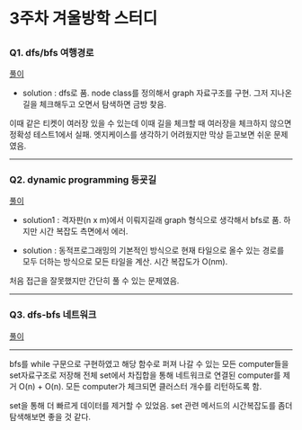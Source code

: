 # 3주차 겨울방학 스터디

##

### Q1. dfs/bfs 여행경로

[풀이](https://github.com/seungsu3579/Algorithm_Study/tree/master/programmers/dfs_bfs/여행경로.py)

- solution : dfs로 품. node class를 정의해서 graph 자료구조를 구현. 그저 지나온 길을 체크해두고 오면서 탐색하면 금방 찾음.

이때 같은 티켓이 여러장 있을 수 있는데 이때 길을 체크할 때 여러장을 체크하지 않으면 정확성 테스트1에서 실패. 엣지케이스를 생각하기 어려웠지만 막상 듣고보면 쉬운 문제였음.

---

### Q2. dynamic programming 등굣길

[풀이](https://github.com/seungsu3579/Algorithm_Study/tree/master/programmers/dynamic_programming/등굣길.py)

- solution1 : 격자판(n x m)에서 이뤄지길래 graph 형식으로 생각해서 bfs로 품. 하지만 시간 복잡도 측면에서 에러.

- solution : 동적프로그래밍의 기본적인 방식으로 현재 타일으로 올수 있는 경로를 모두 더하는 방식으로 모든 타일을 계산. 시간 복잡도가 O(nm).

처음 접근을 잘못했지만 간단히 풀 수 있는 문제였음.

---

### Q3. dfs-bfs 네트워크

[풀이](https://github.com/seungsu3579/Algorithm_Study/blob/master/programmers/dfs_bfs/네트워크.py)

---

bfs를 while 구문으로 구현하였고 해당 함수로 퍼져 나갈 수 있는 모든 computer들을 set자료구조로 저장해 전체 set에서 차집합을 통해 네트워크로 연결된 computer를 제거 O(n) + O(n). 모든 computer가 체크되면 클러스터 개수를 리턴하도록 함.

set을 통해 더 빠르게 데이터를 제거할 수 있었음. set 관련 메서드의 시간복잡도를 좀더 탐색해보면 좋을 것 같다.

